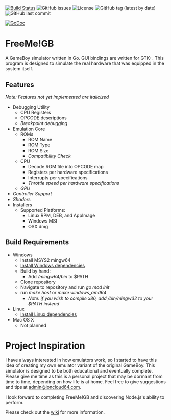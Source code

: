 [![Build Status](https://travis-ci.com/ioncloud64/freemegb.svg?branch=lang%2Fgo)](https://travis-ci.com/ioncloud64/freemegb)
![GitHub issues](https://img.shields.io/github/issues-raw/ioncloud64/freemegb)
![License](https://img.shields.io/github/license/ioncloud64/freemegb)
![GitHub tag (latest by date)](https://img.shields.io/github/v/tag/ioncloud64/freemegb)
![GitHub last commit](https://img.shields.io/github/last-commit/ioncloud64/freemegb)

[![GoDoc](https://godoc.org/github.com/ioncloud64/freemegb?status.svg)](https://godoc.org/github.com/ioncloud64/freemegb)

# FreeMe!GB
A GameBoy simulator written in Go. GUI bindings are written for GTK+. This program is designed to simulate the real hardware that was equipped in the system itself.

## Features
*Note: Features not yet implemented are italicized*
* Debugging Utility
  - CPU Registers
  - OPCODE descriptions
  - *Breakpoint debugging*
* Emulation Core
  - ROMs
    + ROM Name
    + ROM Type
    + ROM Size
    + *Compatibility Check*
  - CPU
    + Decode ROM file into OPCODE map
    + Registers per hardware specifications
    + Interrupts per specifications
    + *Throttle speed per hardware specifications*
  - *GPU*
* *Controller Support*
* *Shaders*
* Installers
  - Supported Platforms:
    + Linux RPM, DEB, and AppImage
    + Windows MSI
    + OSX dmg

## Build Requirements
* Windows
  - Install MSYS2 mingw64
  - [Install Windows dependencies](https://github.com/gotk3/gotk3/wiki)
  - Build by hand:
    - Add */mingw64/bin* to $PATH
  - Clone repository
  - Navigate to repository and run *go mod init*
  - run *make host* or *make windows_amd64*
    - *Note: if you wish to compile x86, add /bin/mingw32 to your $PATH instead*
* Linux
  - [Install Linux dependencies](https://github.com/gotk3/gotk3/wiki)
* Mac OS X
  - Not planned

# Project Inspiration
I have always interested in how emulators work, so I started to have this idea of creating my own emulator variant of the original GameBoy. This simulator is designed to be both educational and eventually complete. Please give me time as this is a personal project that may be dormant from time to time, depending on how life is at home. Feel free to give suggestions and tips at admin@ioncloud64.com.

I look forward to completing FreeMe!GB and discovering Node.js's ability to perform.

Please check out the [wiki](https://github.com/ioncloud64/freemegb/wiki) for more information.
